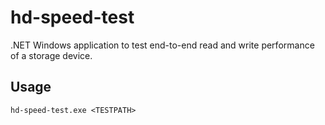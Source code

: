 # hd-speed-test

.NET Windows application to test end-to-end read and write performance of a storage device.

## Usage
`hd-speed-test.exe <TESTPATH>`
